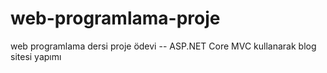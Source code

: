 # web-programlama-proje
web programlama dersi proje ödevi -- ASP.NET Core MVC kullanarak blog sitesi yapımı 
